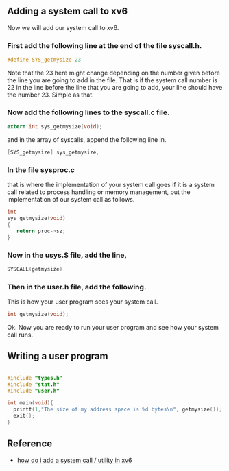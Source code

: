 
## Adding a system call to xv6

Now we will add our system call to xv6.

### First add the following line at the end of the file syscall.h.

```c
#define SYS_getmysize 23
```

Note that the 23 here might change depending on the number given before the line you are going to add in the file. That is if the system call number is 22 in the line before the line that you are going to add, your line should have the number 23. Simple as that.

### Now add the following lines to the syscall.c file.

```c
extern int sys_getmysize(void);
```

and in the array of syscalls, append the following line in.

```c
[SYS_getmysize] sys_getmysize,
```

### In the file sysproc.c 

that is where the implementation of your system call goes if it is a system call related to process handling or memory management, put the implementation of our system call as follows.

```c
int 
sys_getmysize(void)
{
   return proc->sz;
}
```

### Now in the usys.S file, add the line,

```c
SYSCALL(getmysize)
```

### Then in the user.h file, add the following. 

This is how your user program sees your system call.

```c
int getmysize(void);
```

Ok. Now you are ready to run your user program and see how your system call runs.

## Writing a user program

```c

#include "types.h"
#include "stat.h"
#include "user.h"

int main(void){
  printf(1,"The size of my address space is %d bytes\n", getmysize());
  exit();
}
```

## Reference

- [how do i add a system call / utility in xv6](https://stackoverflow.com/questions/8021774/how-do-i-add-a-system-call-utility-in-xv6)
